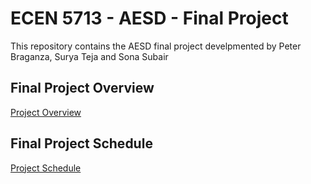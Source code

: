 # ECEN 5713 - AESD - Final Project
This repository contains the AESD final project develpmented by Peter Braganza, Surya Teja and Sona Subair

## Final Project Overview 
[Project Overview](https://github.com/cu-ecen-aeld/final-project-PeterBraganza/wiki/Project-Overview)
## Final Project Schedule
[Project Schedule](https://github.com/cu-ecen-aeld/final-project-PeterBraganza/wiki/Schedule)